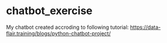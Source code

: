 # chatbot_exercise
My chatbot created accroding to following tutorial: https://data-flair.training/blogs/python-chatbot-project/
